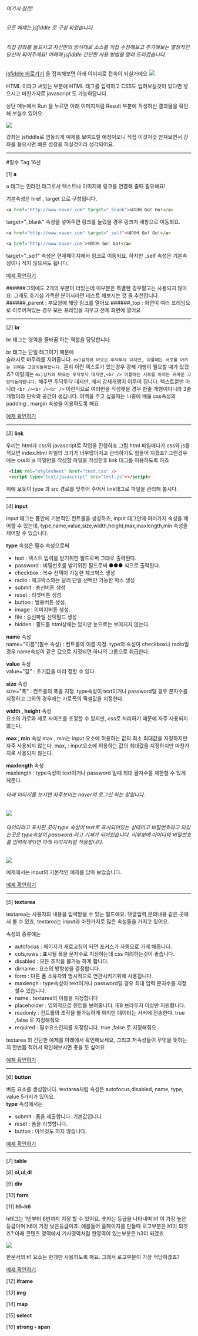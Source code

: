 ###### 여기서 잠깐!
###### 모든 예제는  jsfiddle 로 구성 되었습니다.
###### 직접 강좌를 들으시고 자신만의 방식대로 소스를 직접 수정해보고 추가해보는 열정적인 당신이 되어주세요! 아래에 jsfiddle 간단한 사용 방법을 알려 드리겠습니다.

[jsfiddle 바로가기](https://jsfiddle.net) 을 접속해보면 아래 이미지로 접속이 되실거에요
![](image/img_html1_3.png)

HTML 이라고 써있는 부분에 HTML 태그를 입력하고 CSS도 입혀보실것이 있다면 넣으시고 마찬가지로 javascript 도 가능하답니다.

상단 메뉴에서 Run 을 누르면 아래 이미지처럼  Result 부분에 작성하신 결과물을 확인해 보실수 있어요.

![](image/img_html1_4.png)

강좌는 jsfiddle로 연동되게 예제를 보여드릴 예정이오니 직접 이것저것 만져보면서 강좌를 들으시면 빠른 성장을 하실것이라 생각되어요. 

---

#필수 Tag 16선

[*1*] **a**   

a 태그는 인라인 태그로서 텍스트나 이미지에 링크를 연결해 줄때 필요해요!

기본속성은 href , target 으로 구성됩니다.

``` html
<a href="http://www.naver.com" target="_blank">네이버 Go! Go!</a>
```

target="_blank" 속성을 넣어주면 링크를 눌렀을 경우 링크가 새창으로 이동되요.

``` html
<a href="http://www.naver.com" target="_self">네이버 Go! Go!</a>
```

``` html
<a href="http://www.naver.com">네이버 Go! Go!</a>
```

target="_self" 속성은 현재페이지에서 링크로 이동되요. 하지만 _self 속성은 기본속성이니 적지 않으셔도 됩니다.

[예제 확인하기](https://jsfiddle.net/leetaesu/ynpa6jgj/1/)

######그외에도 2개의 부분이 더있는데 이부분은 특별한 경우말고는 사용되지 않아요. 그래도 호기심 가득한 분이시라면 테스트 해보시는 것 을 추천합니다.
######_parent : 부모창에 해당 링크를 열어요
######_top : 화면이 여러 프레임으로 이루어져있는 경우 모든 프레임을 지우고 전체 화면에 열어요

---

[*2*] **br**   

br 태그는 영역을 줄바꿈 하는 역할을 담당합니다.

br 태그는 단일 태그이기 때문에 <br /> 슬러시로 마무리를 지어줍니다.
```ex)삼치와 마요는 투닥투닥 대지만, 아플때는 서로를 아끼는 귀여운 고양이들이랍니다.``` 흔히 이런 텍스트가 있는경우 강제 개행이 필요할 때가 있겠죠? 이럴때는 
```ex)삼치와 마요는 투닥투닥 대지만,<br /> 아플때는 서로를 아끼는 귀여운 고양이들이랍니다.``` 해주면 투닥투닥 대지만, 에서 강제개행이 이루어 집니다. 텍스트뿐만 아니라 ```<br /><br /><br />``` 이런식으로 여러번을 작성햇을 경우 한줄 개행이아니라 3줄 개행이라 단락의 공간이 생깁니다. 여백을 주고 싶을때는 나중에 배울 css속성의 padding , margin 속성을 이용하도록 해요

[예제 확인하기](https://jsfiddle.net/leetaesu/ynpa6jgj/2/)

---

[*3*] **link**

우리는 html과 css와 javascript로 작업을 진행하죠 그럼 html 파일에다가 css와 js를 적으면 index.html 파일의 크기가 너무많아지고 관리하기도 힘들어 지겠죠? 그런경우에는 css와 js 파일만을 작성할 파일을 작성한후 link 태그를 이용하도록 하죠

```html
 <link rel="stylesheet" href="test.css" />
 <script type="text/javascript" src="test.js"></script>
```

위에 보듯이 type 과 src 경로를 맞추어 주어서 link태그로 파일을 관리해 봅시다.

---

[*4*] **input**

input 태그는 폼안에 기본적인 컨트롤을 생성하죠, 
input 태그안에 여러가지 속성을 제어할 수 있는데,
type,name,value,size,width,height,max,maxlength,min 속성을 제어할 수 있습니다.

**type** 속성은 필수 속성으로써

* text : 텍스트 입력을 받기위한 필드로써 그대로 출력된다.
* password : 비밀번호를 받기위한 필드로써 ●●● 식으로 출력된다.
* checkbox : 복수 선택이 가능한 체크박스 생성 
* radio : 체크박스와는 달리 단일 선택만 가능한 박스 생성  
* submit : 송신버튼 생성  
* reset : 리셋버튼 생성  
* button : 범용버튼 생성.  
* image : 이미지버튼 생성.  
* file : 송신파일 선택필드 생성  
* hidden : 필드를 html상에는 있지만 눈으로는 보여지지 않는다.

**name** 속성   
name="이름"(필수 속성) : 컨트롤의 이름 지정. type의 속성이 checkbox나 radio일 경우 name속성이 같은 값으로 지정되면 하나의 그룹으로 취급한다.

**value** 속성  
value="값" : 초기값을 미리 정할 수 있다.

**size** 속성   
size="폭" : 컨트롤의 폭을 지정. type속성이 text이거나 password일 경우 문자수를 지정하고 그외의 경우에는 가로폭의 픽셀값을 지정한다.

**width , height** 속성  
요소의 가로와 세로 사이즈를 조정할 수 있지만, css로 처리하기 때문에 자주 사용되지 않는다.

**max , min** 속성 
max , min는 input 요소에 허용하는 값의 최소 최대값을 지정하지만 자주 사용되지 않는다. 
max,  : input요소에 허용하는 값의 최대값을 지정하지만 마찬가지로 사용되지 않는다.

**maxlength** 속성  
maxlength : type속성이 text이거나 password 일때 최대 글자수를 제한할 수 있게 해준다.

###### 아래 이미지를 보시면 자주보이는 naver의 로그인 하는 창입니다. 

![](image/img_html1_5.png)

###### 아이디라고 표시된 곳이 type 속성이 text로 표시되어있는 상태이고 비밀번호라고 되있는곳은 type속성이 password 라고 기재가 되어있습니다. 이부분에 아이디와 비밀번호를 입력하게되면 아래 이미지처럼 적용됩니다.

![](image/img_html1_6.png)  

예제에서는 input의 기본적인 예제를 담아 보았습니다.

[예제 확인하기](https://jsfiddle.net/leetaesu/ynpa6jgj/3/)

---

[*5*] **textarea**

textarea는 사용자의 내용을 입력받을 수 있는 필드에요. 댓글입력,문의내용 같은 곳에서 볼 수 있죠, textarea는 input과 마찬가지로 많은 속성들을 가지고 있어요.

속성의 종류에는 

* autofocus : 페이지가 새로고침이 되면 포커스가 자동으로 가게 해줍니다.
* cols,rows : 표시될 폭을 문자수로 지정하는데 css 처리하는것이 좋습니다.
* disabled : 모든 조작을 불가능 하게 합니다.
* dirname : 요소의 방향성을 결정합니다.
* form : 다른 폼 소유자와 명시적으로 연관시키기위해 사용됩니다.
* maxlengh : type속성이 text이거나 password일 경우 최대 입력 문자수를 지정할수 있습니다.
* name : textarea의 이름을 지정합니다
* placeholder : 임의적으로 힌트를 보여줍니다. IE8 브라우저 이상만 지원합니다.
* readonly : 컨트롤의 조작을 불가능하게 하지만 데이터는 서버에 전송한다. true ,false 로 지정해줘요
* required : 필수요소인지를 지정합니다. true ,false 로 지정해줘요

textarea 의 간단한 예제를 아래에서 확인해보세요, 그리고 저속성들이 무엇을 뜻하는지 한번쯤 적어서 확인해보시면 좋을 듯 싶어요

[예제 확인하기](https://jsfiddle.net/leetaesu/ynpa6jgj/4/)

---

[*6*] **button**

버튼 요소를 생성합니다. textarea처럼 속성은 autofocus,disabled, name, type, value 5가지가 있어요.  
**type** 속성에서는  

* submit : 폼을 제출합니다. 기본값입니다.
* reset : 폼을 리셋합니다.
* button : 아무것도 하지 않습니다.

[예제 확인하기](https://jsfiddle.net/leetaesu/ynpa6jgj/5/)

---

[*7*] **table**

[*8*] **ol,ul,dl**

[*9*] **div**

[*10*] **form**

[*11*] **h1~h6**

h태그는 1번부터 6번까지 지정 할 수 있어요. 숫자는 등급을 나타내며 h1 이 가장 높은 등급이며 h6이 가장 낮은등급이죠. 예를들어 홈페이지를 만들때 로고부분은 h1이 되겟죠? 아래 콘텐츠 영역에서 기사영역처럼 한영역이 있는부분은 h3이 되겠죠

![](image/img_html1_7.png)  

한문서의 h1 요소는 한개만 사용하도록 해요. 그래서 로고부분이 가장 적당하겠죠?

[예제 확인하기](https://jsfiddle.net/leetaesu/ynpa6jgj/6/)

[*12*] **iframe**

[*13*] **img**

[*14*] **map**

[*15*] **select**

[*16*] **strong - span**

